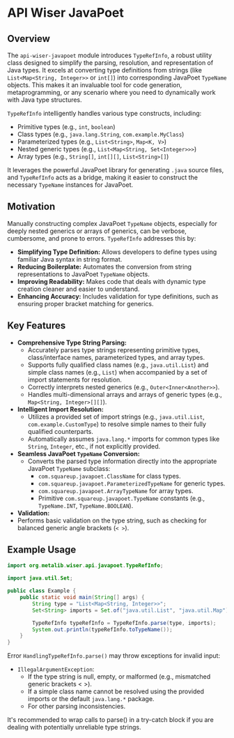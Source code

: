 # API Wiser JavaPoet

## Overview

The `api-wiser-javapoet` module introduces `TypeRefInfo`, a robust utility class designed to simplify the parsing, resolution, and representation of Java types. It excels at converting type definitions from strings (like `List<Map<String, Integer>>` or `int[]`) into corresponding JavaPoet `TypeName` objects. This makes it an invaluable tool for code generation, metaprogramming, or any scenario where you need to dynamically work with Java type structures.

`TypeRefInfo` intelligently handles various type constructs, including:
*   Primitive types (e.g., `int`, `boolean`)
*   Class types (e.g., `java.lang.String`, `com.example.MyClass`)
*   Parameterized types (e.g., `List<String>`, `Map<K, V>`)
*   Nested generic types (e.g., `List<Map<String, Set<Integer>>>`)
*   Array types (e.g., `String[]`, `int[][]`, `List<String>[]`)

It leverages the powerful JavaPoet library for generating `.java` source files, and `TypeRefInfo` acts as a bridge, making it easier to construct the necessary `TypeName` instances for JavaPoet.

## Motivation

Manually constructing complex JavaPoet `TypeName` objects, especially for deeply nested generics or arrays of generics, can be verbose, cumbersome, and prone to errors. `TypeRefInfo` addresses this by:

*   **Simplifying Type Definition:** Allows developers to define types using familiar Java syntax in string format.
*   **Reducing Boilerplate:** Automates the conversion from string representations to JavaPoet `TypeName` objects.
*   **Improving Readability:** Makes code that deals with dynamic type creation cleaner and easier to understand.
*   **Enhancing Accuracy:** Includes validation for type definitions, such as ensuring proper bracket matching for generics.

## Key Features

* **Comprehensive Type String Parsing:**
  * Accurately parses type strings representing primitive types, class/interface names, parameterized types, and array types.
  * Supports fully qualified class names (e.g., `java.util.List`) and simple class names (e.g., `List`) when accompanied by a set of import statements for resolution.
  * Correctly interprets nested generics (e.g., `Outer<Inner<Another>>`).
  * Handles multi-dimensional arrays and arrays of generic types (e.g., `Map<String, Integer>[][]`).
* **Intelligent Import Resolution:**
  *   Utilizes a provided set of import strings (e.g., `java.util.List`, `com.example.CustomType`) to resolve simple names to their fully qualified counterparts.
  *   Automatically assumes `java.lang.*` imports for common types like `String`, `Integer`, etc., if not explicitly provided.
* **Seamless JavaPoet `TypeName` Conversion:**
  * Converts the parsed type information directly into the appropriate JavaPoet `TypeName` subclass:
    *   `com.squareup.javapoet.ClassName` for class types.
    *   `com.squareup.javapoet.ParameterizedTypeName` for generic types.
    *   `com.squareup.javapoet.ArrayTypeName` for array types.
    *   Primitive `com.squareup.javapoet.TypeName` constants (e.g., `TypeName.INT`, `TypeName.BOOLEAN`).
*   **Validation:**
  *   Performs basic validation on the type string, such as checking for balanced generic angle brackets (`< >`).

## Example Usage

```java
import org.metalib.wiser.api.javapoet.TypeRefInfo;

import java.util.Set;

public class Example {
    public static void main(String[] args) {
        String type = "List<Map<String, Integer>>";
        Set<String> imports = Set.of("java.util.List", "java.util.Map");

        TypeRefInfo typeRefInfo = TypeRefInfo.parse(type, imports);
        System.out.println(typeRefInfo.toTypeName());
    }
}
```

Error `HandlingTypeRefInfo.parse()` may throw exceptions for invalid input:
* `IllegalArgumentException`:
  * If the type string is null, empty, or malformed (e.g., mismatched generic brackets < >).
  * If a simple class name cannot be resolved using the provided imports or the default `java.lang.*` package.
  * For other parsing inconsistencies.
 
It's recommended to wrap calls to parse() in a try-catch block if you are dealing with potentially unreliable type strings.